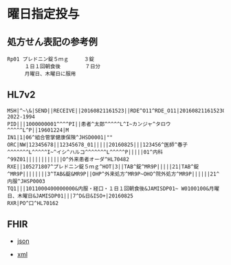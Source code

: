 # 曜日指定投与

## 処方せん表記の参考例
```
Rp01 プレドニン錠５ｍｇ     ３錠
    　１日１回朝食後        ７日分
    　月曜日、木曜日に服用
```

## HL7v2
```
MSH|^~\&|SEND||RECEIVE||20160821161523||RDE^O11^RDE_O11|201608211615230143|P|2.5||||||~ISOIR87||ISO 2022-1994
PID|||1000000001^^^^PI||患者^太郎^^^^^L^I~カンジャ^タロウ^^^^^L^P||19601224|M
IN1|1|06^組合管掌健康保険^JHSD0001|""
ORC|NW|12345678||12345678_01|||||20160825|||123456^医師^春子^^^^^^^L^^^^^I~^イシ^ハルコ^^^^^^^L^^^^^P|||||01^内科^99Z01||||||||||||O^外来患者オーダ^HL70482
RXE||105271807^プレドニン錠５ｍｇ^HOT|3||TAB^錠^MR9P|||||21|TAB^錠^MR9P||||||||3^TAB&錠&MR9P||OHP^外来処方^MR9P~OHO^院外処方^MR9P||||||21^内服^JHSP0003
TQ1|||1011000400000000&内服・経口・１日１回朝食後&JAMISDP01~ W0100100&月曜日、木曜日&JAMISDP01|||7^D&日&ISO+|20160825
RXR|PO^口^HL70162
```

## FHIR
- [json](https://github.com/Acedia-Belphegor/hl7v2-to-fhir/blob/master/examples/prescription/example-08/example_08.json)

- [xml](https://github.com/Acedia-Belphegor/hl7v2-to-fhir/blob/master/examples/prescription/example-08/example_08.xml)